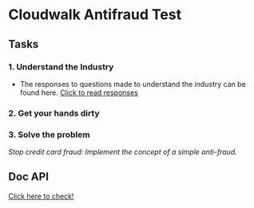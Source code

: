# Cloudwalk Antifraud Test

## Tasks
### 1. Understand the Industry
- The responses to questions made to understand the industry can be found here. [Click to read responses](https://github.com/philipeleandro/cloudwalk_antifraud_test/blob/main/docs/QUESTIONS.md)

### 2. Get your hands dirty

### 3. Solve the problem
*Stop credit card fraud: Implement the concept of a simple anti-fraud.*

## Doc API
[Click here to check!](https://github.com/philipeleandro/cloudwalk_antifraud_test/blob/main/docs/APIDOC.md)
